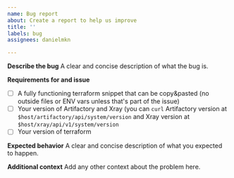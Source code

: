 ```yaml
---
name: Bug report
about: Create a report to help us improve
title: ''
labels: bug
assignees: danielmkn

---
```


**Describe the bug**
A clear and concise description of what the bug is. 

**Requirements for and issue**
- [ ] A fully functioning terraform snippet that can be copy&pasted (no outside files or ENV vars unless that's part of the issue)
- [ ] Your version of Artifactory and Xray (you can `curl` Artifactory version at `$host/artifactory/api/system/version` and Xray version at 
`$host/xray/api/v1/system/version`
- [ ] Your version of terraform

**Expected behavior**
A clear and concise description of what you expected to happen.

**Additional context**
Add any other context about the problem here.
